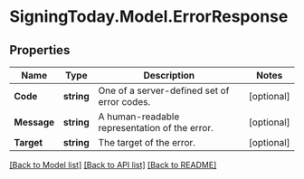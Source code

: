 
# SigningToday.Model.ErrorResponse

## Properties

Name | Type | Description | Notes
------------ | ------------- | ------------- | -------------
**Code** | **string** | One of a server-defined set of error codes. | [optional] 
**Message** | **string** | A human-readable representation of the error. | [optional] 
**Target** | **string** | The target of the error. | [optional] 

[[Back to Model list]](../README.md#documentation-for-models)
[[Back to API list]](../README.md#documentation-for-api-endpoints)
[[Back to README]](../README.md)

